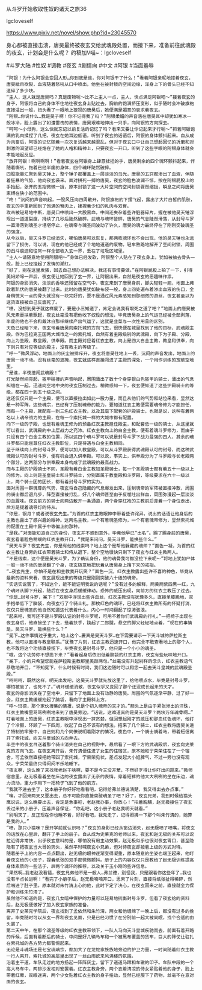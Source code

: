 从斗罗开始收取性奴的诸天之旅36

lgcloveself

https://www.pixiv.net/novel/show.php?id=23045570

身心都被直接击溃，唐昊最终被夜玄交给武魂殿处置，而接下来，准备前往武魂殿的夜玄，计划会是什么呢？
约稿加V喵~：lgcloveself

#斗罗大陆
#性奴
#调教
#夜玄
#剧情向
#中文
#阿银
#当面羞辱


    “阿银！为什么阿银会变回人形…你到底是谁，你对阿银干了什么！”看着阿银亲昵地搂着夜玄，唐昊眦目欲裂，血液随着怒吼从口中喷出，他坐在被封锁的空间边缘，浑身上下的骨头已经不知道碎了多少块。
    “主人，这人就是唐昊吗？真是废物呢～比不上主人一点，主人，快点满足阿银吧～”搂着夜玄的身子，阿银将自己的身体不住地往夜玄身上贴过去，胸前的饱满挤压变形，似乎随时会冲破旗袍直接溢出一般，扭头看了一眼地上狼狈的唐昊后，她便满是媚意的哀求着夜玄。
    “阿银…你说什么…我是昊子啊！你不记得我了吗？”阿银柔媚的声音落在唐昊耳中却犹如寒冰一般冰冷，脸上露出了如遭雷击的表情，唐昊艰难地伸出一只手，向阿银的方向探去。
    “呵呵～小母狗，这么快就忘记以前复活的记忆了吗？看来又要让你记起来才行呢～”抓着阿银饱满的乳肉揉捏了几把，夜玄在她耳边低语，听到了夜玄的话语后，阿银的身体颤抖起来。自从成为肉畜后，阿银的记忆随着一次次复活越来越混乱，但对于夜玄口中让自己想起回忆的折磨和对刺激的渴望却已经烙在了她的人格和精神上，只要夜玄一开口，听到了这些字眼的阿银身体就会本能地起反应。
    “放开阿银！啊啊啊啊！”看着夜玄在阿银身上肆意揉捏的手，唐昊剩余的四个魂环颤抖起来，伴随着嘶吼，拖着已经半废的身体，四个魂环陡然破碎。
    四股能量汇聚到昊天锤上，整个锤子都覆盖上一层淡淡的乌光，唐昊的五窍都渗出了血液，伴随着狂暴的气势，他向夜玄袭来。面对拼死一搏的唐昊，夜玄的脸色波澜不惊，按在阿银屁股上的手抬起，张开的五指微微一拢，原本封锁了这一大片空间的空间封锁骤然缩拢，瞬息之间将唐昊束缚在狭小的范围中。
    “咚！”沉闷的声音响起，一股风压向四周散开，阿银旗袍的下摆飞起，露出了大片白皙的肌肤，夜玄的手重新回到了饱满的臀肉上，揉捏着少妇的乳肉与双臀。
    攻击被轻易地中断，唐昊口中喷出一大股黑血，中间还夹杂着些许脏器碎片，握在被他昊天锤浮现出一道道裂痕，持续了几秒后陡然破碎。武魂与魂环皆碎，唐昊的气息陡然滑落，从封号斗罗一直滑落到魂圣才堪堪停止，在魂帝与魂圣间波动了许久，唐昊的魂力最终停在了刚刚突破魂圣的强度。
    从今以后，昊天斗罗已经消失，哪怕唐昊可以恢复，那两枚魂环也不会出现，他的昊天锤也永远留下了损伤，可以说，现在的他已经成了个地地道道的废物。轻车熟路地解开了空间封锁，周围的战斗痕迹和往常一样全部收入玄一界，丢在了垃圾区域里。
    “主人～请随意地使用阿银吧～”身体已经发软，阿银整个人贴在了夜玄身上，犹如被抽去骨头一般，脸上已经挂起了发情的潮红。
    “好了，别在这里发骚，回去自己想办法解决，我还有事情要做。”在阿银屁股上拍了一下，引得美妇娇啼一声后，夜玄便让她回到了玄一界，让阿银出来，自然是夜玄的恶趣味作祟。
    阿银的身影消失，淡淡的香味还残留在空气中，夜玄来到了唐昊身前，脚尖轻轻一翘，地面上瘫软着趴伏的唐昊被翻了过来。此时的唐昊犹如破布袋一般，身上四处遍布着渗出血液的伤口，全身稍微大一点的骨头就没有一块完好的，要不是通过风元素感知到那细微的游丝，夜玄甚至以为这货直接被自己反震死了。
    “啧，没想到昊子就这样废了，要是小三知道了，肯定会说我有取死之道了吧？”地面上的唐昊被风元素裹挟着飘起，夜玄丝毫没有把他收下奴役的想法，毕竟唐昊身上的气运已经被全部剥落，半废的他也不会和戴沐白那样继续产出气运了，这就是韭菜与一次性用品的区别。
    天色已经暗下来，夜玄带着唐昊向索托城的方向飞去，很快便在城里找到了他的目标，武魂殿主殿。作为巴拉克王国两大城市之一的索托城，自然有着主殿级别的武魂殿，向下为子殿、分殿，向上为圣殿、教皇殿、供奉殿。而主殿对应着红衣主教，向上是四大白金主教，教皇和供奉，向下则只有对应等级的殿主，没有教主的等级了。
    “呼～”微风浮动，地面上的灰尘被排斥开，夜玄将唐昊往地上一丢，沉闷的声音发出，地面上的唐昊一动不动。没有丝毫的遮掩，夜玄就这样直接闯进了主殿的深处，一个用作训练的宽敞空地里。
    “是谁，半夜擅闯武魂殿！”
    灯光陡然间亮起，盔甲碰撞的声音响起，周围涌出了数十个身穿银白色盔甲的骑士，涌出的气息纠缠在一起，迅速向空地中央的夜玄压制过去。稍微感知一下，夜玄便知道了这些护殿骑士的等级，都在四十到五十级之间。
    这还仅仅只是一个主殿，便可以直接拉出如此一股力量，而且从他们的气势和站位来看，显然这是一种军阵，这些魂宗，已经有了压制魂帝的能力。要知道红衣主教便需要魂帝修为才能担任，而每一个主殿，就配有一到三名红衣主教，以及其麾下配套的护殿骑士，也就是说，这种有着两名以上魂帝战力的主殿，在每一个索托城一样的大城市都有配置。
    向下一级的子殿，也是有着魂王修为的预备红衣主教担任殿主，和配套低一级的骑士，从这里就可以看出，武魂殿的中上层战力之充沛。红衣主教向上的白金主教，便有着魂斗罗修为，而由于只设有四个白金主教的位置，所以这四个魂斗罗可以说是封号斗罗下战力最强的四人，其余的魂斗罗都只能屈尊任红衣主教职位，只是待遇与白金主教相同。
    至于继续向上的封号斗罗，便可以加入教皇殿，可以从斗罗殿获得武魂殿认可的封号，而这种武魂殿认可的封号斗罗，便有机会进入供奉殿。可以说，事实上，供奉殿分为了斗罗殿与长老殿两个部分，这两部分与供奉殿本身构成了武魂殿的最高战力。
    而与主殿的护殿骑士不同，圣殿有着白金主教加圣殿骑士，每一个圣殿骑士都有着五十一级以上的修为。向上则是圣皇骑士和斗罗骑士，分别直属于教皇殿和斗罗殿，等级要求在六十一级以上，两个骑士团的团长，都有着封号斗罗的实力。
    面对周围一群魂尊的气势，夜玄将自己隐藏的气息爆发出来，压制魂帝的军阵被直接冲散，周围的骑士都后退几步，阵型直接被打乱，好几个魂师甚至由于反噬吐出鲜血，周围弥漫起一层淡淡的血腥味。夜玄前方的骑士向两边散开一条通道，两个身穿红袍的主教前后差着一个身位走出，后方是提着魂导灯的侍从。
    “你是，银月？或者说夜玄先生。”为首的红衣主教眼神中带着些许诧异，说出的话语让他身后的主教也露出了感兴趣的眼神。这两名主教，一个有着魂圣修为，一个有着魂帝修为，显然索托城的配置在主殿中属于中等偏上的那种。
    “是我。”对面能知道自己的身份，夜玄并不感到意外，毕竟他早已“出名”。踢了踢身前的唐昊，夜玄看着脸色稍缓的红衣主教开口，“我是来问问，昊天斗罗，能换些什么。”
    “昊天斗罗？夜玄先生，你是有他的线索吗？地上这个是帮他躲藏的魂师？”面色一凝，为首的红衣主教让身旁的红衣带着骑士和侍从退下，整个空地很快只剩下了夜玄与红衣主教两人。
    “不是线索，这个便是昊天斗罗，为了确认身份，他的魂骨我可都没挖下来呢～”将地上犹如尸体一般一动不动的唐昊翻了个身，夜玄随意地把玩着从唐昊身上撸下来的戒指。
    “…夜玄先生，你怕不是在和主教我开玩笑？”面色一沉，红衣主教露出些许不喜的神色，毕竟从最新的资料来看，夜玄展现出来的等级只是刚刚突破六十级的魂帝。
    “实话实说罢了，不知这个，能不能证明我说的话呢？”没有过多的解释，两黄两紫四黑一红，九个魂环从脚下升起，随后在夜玄身后缓缓律动，恐怖的威压出现，向前方的红衣主教压了过去。
    “你是…封号斗罗，冕下！”双眼中浮现出些许血丝，红衣主教没有犹豫多久，直接单膝跪地，双手抱拳低下了脑袋，向夜玄行了个骑士礼。那枚红色的魂环，已经将红衣主教所有的怀疑打消，仅仅只是魂圣的他自然知道这代表着什么，内心一时间翻起了惊涛骇浪。
    “起来吧，我可还不是斗罗殿认证的封号斗罗呢，可用不着你们武魂殿的行礼。”一把椅子出现在夜玄身后，他直接坐了下去，搭着扶手，跷起了二郎腿，悬空的脚尖轻轻地点着，“现在的事情是，昊天斗罗，能换些什么？”
    “冕下…这件事情过于重大，地上这个…要真是昊天斗罗…在下需要请示一下天斗城的萨拉斯主教，他可以直接与教皇联系。”犹豫了片刻，红衣主教迅速开口，他完全不敢查看地上的那个人，也不敢将这个功绩直接揽下，毕竟夜玄是封号斗罗，他只是一个小小的魂圣。
    “哦，这个功劳你不想揽下来？”看着起身后依旧低着脑袋的红衣主教，夜玄有些玩味地开口。
    “冕下，小的只希望您能在萨拉斯主教那里美颜两句。”丝毫没有升起别样的念头，红衣主教语气恭敬地开口，“不知冕下，什么时候有时间，我们这边随时可以和您一起去天斗皇城的武魂殿圣殿。”
    “呵呵呵，既然这样，明天出发吧，这昊天斗罗就先放这里了，给他喂点水，毕竟是封号斗罗，哪怕被废了，也死不了。”魂环缓缓消散，夜玄似乎又变回了那个还没成长起来的天才。
    夜玄的身影消失在了空地中，只留下了地面上没有动静的唐昊。周围的气氛逐渐平静，过了好一会，红衣主教缓缓抬起了脑袋，看向了主殿斜上方。
    “呼～玛德，那个家伙搜集的情报，说是个初入魂帝的天才的。”额头上是由于紧张渗出的汗珠，红衣主教嘴里骂骂咧咧地来到了唐昊旁边，“话说，这难道真的是昊天斗罗？两块万年魂骨啊…”
    盯着地面上的唐昊，红衣主教眼中浮现出一抹贪婪，但回想起刚才的威压和那血红色魂环，他打了个冷颤，环顾了一下四周，收起了自己不该有的想法。招来了几个骑士，红衣主教将唐昊关进了特制的牢笼中，自己则和几个同僚说明着刚才的情况，夜色中，一个骑士骑着马，带着短信离开了索托城，向天斗皇城的方向奔去。
    半空中的夜玄目送着那个骑士消失在自己的视野中，最后看了一眼下方的武魂殿后，夜玄向史莱克的方向飞去。在夜玄离开后，朱竹清便住进了女生的住宿区，原本她和宁荣荣住在了一个宿舍，可孟依然直接把她带回了索托城，宁荣荣见状，差点发起大小姐脾气，不过一旁也没有观众，宁荣荣最终只得闷闷不乐地睡下。
    “夜玄啊，这么晚了来找我老赵干啥啊，要不是今天没开荤，不然好歹得让你吓出问题来。”教师宿舍里，赵无极看着坐在床边的夜玄露出了无奈的表情。穿着短裤的他大大咧咧的坐在床边，魂力流动，重力作用下一把椅子飞到了他的前方。
    “我就不进去坐了，这本册子你好好地看看吧，记得给弗兰德说清楚，我又得出去办点事。”
    “唉，才回来两天又要出去，总不可能你直接突破魂圣了吧？好了，夜玄兄弟，我到时候给猫头鹰说说，这么晚要出去，肯定是急事吧，老赵我办事，你放心！”拍着胸脯，赵无极接住了夜玄丢过来的小册子，压着声音保证，“你走吧，这小册子老赵我明天就看。”
    “别明天了，反正现在你也睡不着，好好看吧，我先走了，记得照拂一下那个叫朱竹清的，她算是我的人。”
    “啧，那只小猫咪？是开学前就认识吗？”夜玄的身影已经从窗边消失，赵无极啧了啧嘴，将夜玄的话放在心里后，翻开了手上的册子。自从成为史莱克的老师以来，夜玄和赵无极的关系可以说拉近得非常快，出乎夜玄意料的是，哪怕没有用主动效果，赵无极似乎也很对夜玄胃口，甚至隐隐有了把夜玄当大哥的势头，虽然平时喊夜玄小兄弟，但对待夜玄却按着上级的方式对待。
    随着册子上的内容一点点翻出，赵无极的眼神逐渐变得凝重，原本随意的坐姿也端正起来，他盯着夜玄给的小册子，捏着纸张的双手都微微颤抖。册子上的内容仅仅只是教给了赵无极训练提高身体素质的一些法子，后两个魂环的推荐，以及关于玉小刚的些许信息。
    “果然啊…我老赵没看错，夜玄兄弟他不是一般人…弗兰德，别怪我，只是跟着你这些年了…我也没有半点长进啊！”看完了小册子后，赵无极喃喃开口，思索了片刻，直接将纸张扯得稀碎，然后咽进了肚子里。原本就对朱竹清上心的他，此时下定了决心，在夜玄回来之前，直接就全力保护和训练朱竹清了。
    虽然他不知道的是，夜玄几女暗中保护的力量可以轻易地抗衡封号斗罗，但看了夜玄给的资料后，赵无极便做好了加入夜玄家族的准备。
    离开了史莱克学院后，夜玄找到了孟依然和朱竹清，两女和他缠绵了一晚上后，都没有过多的挽留，毕竟随时可以从玄一界和夜玄见面，只是已经习惯了在分别前一起大被同眠，找个合适的由头罢了。
    第二天中午，在那个魂圣等级的红衣主教带领下，一队人马向天斗皇城疾驰而去，前面有着开路的斥候，后面有着断后的骑士，中间是好几辆马车和一个被黑布覆盖的货车，巨大的阵仗让驻扎在索托城的各方势力都警惕起来。
    无论是斗魂场还是七宝琉璃宗，都加大了在龙蛇家族族地旁边的护卫力量，一时间随着红衣主教一行人离开，索托城的高层里出现了一丝山雨欲来风满楼的氛围。
    沿着主干道，车队走过的地方扬起一阵阵灰尘，留下了道道马蹄和车辙的印子。车队中段的一个高大马车中，两排沙发相对安置着。红衣主教身旁，两个衣着清凉的侍女紧贴着他的身子，脸上带着红晕，双眼迷离，两个少女贴着红衣主教的身子扭动，显然已经服下了药物，丝毫不在意对面的夜玄。
